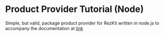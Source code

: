 Product Provider Tutorial (Node)
================================

Simple, but valid, package product provider for RezKit written in node.js to accompany the documentation at [link][docs]


[docs]: #